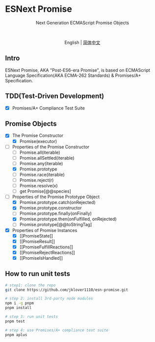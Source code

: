 # ESNext Promise

<p align='center'>Next Generation ECMAScript Promise Objects</p>

<br>

<p align='center'>
  English | <a href='./README.zh-CN.md'>简体中文</a>
</p>

## Intro

ESNext Promise, AKA "Post-ES6-era Promise", is based on ECMAScript Language Specification(AKA ECMA-262 Standards) & Promises/A+ Specification.

## TDD(Test-Driven Development)

- [x] Promises/A+ Compliance Test Suite

## Promise Objects

- [x] The Promise Constructor
  - [x] Promise(executor)
- [ ] Properties of the Promise Constructor
  - [ ] Promise.all(iterable)
  - [ ] Promise.allSettled(iterable)
  - [ ] Promise.any(iterable)
  - [x] Promise.prototype
  - [ ] Promise.race(iterable)
  - [ ] Promise.reject(r)
  - [ ] Promise.resolve(x)
  - [ ] get Promise[@@species]
- [ ] Properties of the Promise Prototype Object
  - [x] Promise.prototype.catch(onRejected)
  - [x] Promise.prototype.constructor
  - [ ] Promise.prototype.finally(onFinally)
  - [x] Promise.prototype.then(onFulfilled, onRejected)
  - [ ] Promise.prototype[@@toStringTag]
- [x] Properties of Promise Instances
  - [x] [[PromiseState]]
  - [x] [[PromiseResult]]
  - [x] [[PromiseFulfillReactions]]
  - [x] [[PromiseRejectReactions]]
  - [x] [[PromiseIsHandled]]

## How to run unit tests

```bash
# step1: clone the repo
git clone https://github.com/jklover1110/esn-promise.git

# step 2: install 3rd-party node modules
npm i -g pnpm
pnpm install

# step 3: run unit tests
pnpm test

# step 4: use Promises/A+ compliance test suite
pnpm aplus

```
